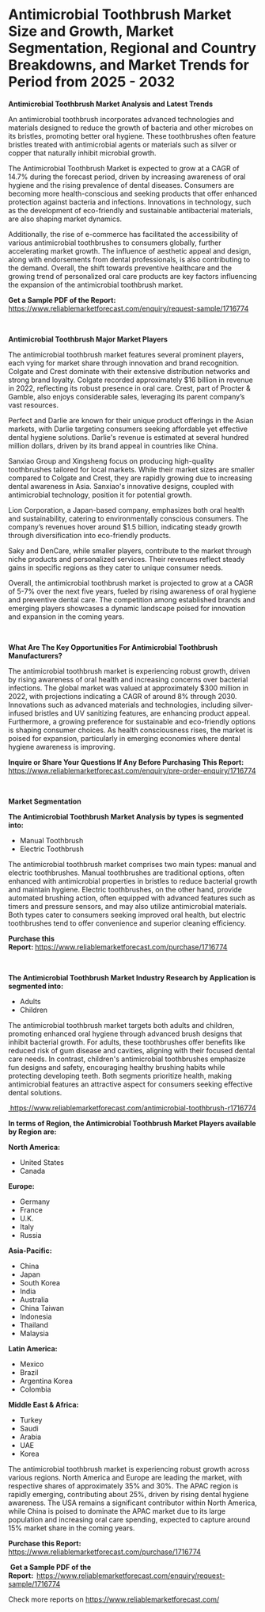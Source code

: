 <p><h1>Antimicrobial Toothbrush Market Size and Growth, Market Segmentation, Regional and Country Breakdowns, and Market Trends for Period from 2025 -  2032</h1></p><p><strong>Antimicrobial Toothbrush Market Analysis and Latest Trends</strong></p>
<p><p>An antimicrobial toothbrush incorporates advanced technologies and materials designed to reduce the growth of bacteria and other microbes on its bristles, promoting better oral hygiene. These toothbrushes often feature bristles treated with antimicrobial agents or materials such as silver or copper that naturally inhibit microbial growth.</p><p>The Antimicrobial Toothbrush Market is expected to grow at a CAGR of 14.7% during the forecast period, driven by increasing awareness of oral hygiene and the rising prevalence of dental diseases. Consumers are becoming more health-conscious and seeking products that offer enhanced protection against bacteria and infections. Innovations in technology, such as the development of eco-friendly and sustainable antibacterial materials, are also shaping market dynamics. </p><p>Additionally, the rise of e-commerce has facilitated the accessibility of various antimicrobial toothbrushes to consumers globally, further accelerating market growth. The influence of aesthetic appeal and design, along with endorsements from dental professionals, is also contributing to the demand. Overall, the shift towards preventive healthcare and the growing trend of personalized oral care products are key factors influencing the expansion of the antimicrobial toothbrush market.</p></p>
<p><strong>Get a Sample PDF of the Report:&nbsp;</strong> <a href="https://www.reliablemarketforecast.com/enquiry/request-sample/1716774?utm_campaign=2750&utm_medium=2&utm_source=Github&utm_content=ia&utm_term=05042025&utm_id=antimicrobial-toothbrush">https://www.reliablemarketforecast.com/enquiry/request-sample/1716774</a></p>
<p>&nbsp;</p>
<p><strong>Antimicrobial Toothbrush Major Market Players</strong></p>
<p><p>The antimicrobial toothbrush market features several prominent players, each vying for market share through innovation and brand recognition. Colgate and Crest dominate with their extensive distribution networks and strong brand loyalty. Colgate recorded approximately $16 billion in revenue in 2022, reflecting its robust presence in oral care. Crest, part of Procter & Gamble, also enjoys considerable sales, leveraging its parent company’s vast resources.</p><p>Perfect and Darlie are known for their unique product offerings in the Asian markets, with Darlie targeting consumers seeking affordable yet effective dental hygiene solutions. Darlie's revenue is estimated at several hundred million dollars, driven by its brand appeal in countries like China.</p><p>Sanxiao Group and Xingsheng focus on producing high-quality toothbrushes tailored for local markets. While their market sizes are smaller compared to Colgate and Crest, they are rapidly growing due to increasing dental awareness in Asia. Sanxiao's innovative designs, coupled with antimicrobial technology, position it for potential growth.</p><p>Lion Corporation, a Japan-based company, emphasizes both oral health and sustainability, catering to environmentally conscious consumers. The company’s revenues hover around $1.5 billion, indicating steady growth through diversification into eco-friendly products.</p><p>Saky and DenCare, while smaller players, contribute to the market through niche products and personalized services. Their revenues reflect steady gains in specific regions as they cater to unique consumer needs.</p><p>Overall, the antimicrobial toothbrush market is projected to grow at a CAGR of 5-7% over the next five years, fueled by rising awareness of oral hygiene and preventive dental care. The competition among established brands and emerging players showcases a dynamic landscape poised for innovation and expansion in the coming years.</p></p>
<p>&nbsp;</p>
<p><strong>What Are The Key Opportunities For Antimicrobial Toothbrush Manufacturers?</strong></p>
<p><p>The antimicrobial toothbrush market is experiencing robust growth, driven by rising awareness of oral health and increasing concerns over bacterial infections. The global market was valued at approximately $300 million in 2022, with projections indicating a CAGR of around 8% through 2030. Innovations such as advanced materials and technologies, including silver-infused bristles and UV sanitizing features, are enhancing product appeal. Furthermore, a growing preference for sustainable and eco-friendly options is shaping consumer choices. As health consciousness rises, the market is poised for expansion, particularly in emerging economies where dental hygiene awareness is improving.</p></p>
<p><strong>Inquire or Share Your Questions If Any Before Purchasing This Report:</strong> <a href="https://www.reliablemarketforecast.com/enquiry/pre-order-enquiry/1716774?utm_campaign=2750&utm_medium=2&utm_source=Github&utm_content=ia&utm_term=05042025&utm_id=antimicrobial-toothbrush">https://www.reliablemarketforecast.com/enquiry/pre-order-enquiry/1716774</a></p>
<p>&nbsp;</p>
<p><strong>Market Segmentation</strong></p>
<p><strong>The Antimicrobial Toothbrush Market Analysis by types is segmented into:</strong></p>
<p><ul><li>Manual Toothbrush</li><li>Electric Toothbrush</li></ul></p>
<p><p>The antimicrobial toothbrush market comprises two main types: manual and electric toothbrushes. Manual toothbrushes are traditional options, often enhanced with antimicrobial properties in bristles to reduce bacterial growth and maintain hygiene. Electric toothbrushes, on the other hand, provide automated brushing action, often equipped with advanced features such as timers and pressure sensors, and may also utilize antimicrobial materials. Both types cater to consumers seeking improved oral health, but electric toothbrushes tend to offer convenience and superior cleaning efficiency.</p></p>
<p><strong>Purchase this Report:&nbsp;</strong><a href="https://www.reliablemarketforecast.com/purchase/1716774?utm_campaign=2750&utm_medium=2&utm_source=Github&utm_content=ia&utm_term=05042025&utm_id=antimicrobial-toothbrush">https://www.reliablemarketforecast.com/purchase/1716774</a></p>
<p>&nbsp;</p>
<p><strong>The Antimicrobial Toothbrush Market Industry Research by Application is segmented into:</strong></p>
<p><ul><li>Adults</li><li>Children</li></ul></p>
<p><p>The antimicrobial toothbrush market targets both adults and children, promoting enhanced oral hygiene through advanced brush designs that inhibit bacterial growth. For adults, these toothbrushes offer benefits like reduced risk of gum disease and cavities, aligning with their focused dental care needs. In contrast, children's antimicrobial toothbrushes emphasize fun designs and safety, encouraging healthy brushing habits while protecting developing teeth. Both segments prioritize health, making antimicrobial features an attractive aspect for consumers seeking effective dental solutions.</p></p>
<p><a href="https://www.reliablemarketforecast.com/antimicrobial-toothbrush-r1716774?utm_campaign=2750&utm_medium=2&utm_source=Github&utm_content=ia&utm_term=05042025&utm_id=antimicrobial-toothbrush">&nbsp;https://www.reliablemarketforecast.com/antimicrobial-toothbrush-r1716774</a></p>
<p><strong>In terms of Region, the Antimicrobial Toothbrush Market Players available by Region are:</strong></p>
<p>
    <p> <strong> North America: </strong>
        <ul>
            <li>United States</li>
            <li>Canada</li>
        </ul>
        </p> 
    <p> <strong> Europe: </strong>
        <ul>
            <li>Germany</li>
            <li>France</li>
            <li>U.K.</li>
            <li>Italy</li>
            <li>Russia</li>
        </ul>
        </p> 
    <p> <strong> Asia-Pacific: </strong>
        <ul>
            <li>China</li>
            <li>Japan</li>
            <li>South Korea</li>
            <li>India</li>
            <li>Australia</li>
            <li>China Taiwan</li>
            <li>Indonesia</li>
            <li>Thailand</li>
            <li>Malaysia</li>
        </ul>
        </p> 
    <p> <strong> Latin America: </strong>
        <ul>
            <li>Mexico</li>
            <li>Brazil</li>
            <li>Argentina Korea</li>
            <li>Colombia</li>
        </ul>
        </p> 
    <p> <strong> Middle East & Africa: </strong>
        <ul>
            <li>Turkey</li>
            <li>Saudi</li>
            <li>Arabia</li>
            <li>UAE</li>
            <li>Korea</li>
        </ul>
    </p>
    </p>
<p><p>The antimicrobial toothbrush market is experiencing robust growth across various regions. North America and Europe are leading the market, with respective shares of approximately 35% and 30%. The APAC region is rapidly emerging, contributing about 25%, driven by rising dental hygiene awareness. The USA remains a significant contributor within North America, while China is poised to dominate the APAC market due to its large population and increasing oral care spending, expected to capture around 15% market share in the coming years.</p></p>
<p><strong>Purchase this Report: </strong><a href="https://www.reliablemarketforecast.com/purchase/1716774?utm_campaign=2750&utm_medium=2&utm_source=Github&utm_content=ia&utm_term=05042025&utm_id=antimicrobial-toothbrush">https://www.reliablemarketforecast.com/purchase/1716774</a></p>
<p>&nbsp;<strong>Get a Sample PDF of the Report:&nbsp;&nbsp;</strong><a href="https://www.reliablemarketforecast.com/enquiry/request-sample/1716774?utm_campaign=2750&utm_medium=2&utm_source=Github&utm_content=ia&utm_term=05042025&utm_id=antimicrobial-toothbrush">https://www.reliablemarketforecast.com/enquiry/request-sample/1716774</a></p>
<p><strong></strong></p>
<p>Check more reports on <a href="https://www.reliablemarketforecast.com/?utm_campaign=2750&utm_medium=2&utm_source=Github&utm_content=ia&utm_term=05042025&utm_id=antimicrobial-toothbrush">https://www.reliablemarketforecast.com/</a></p>